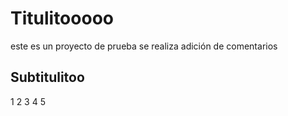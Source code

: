 # Titulitooooo
este es un proyecto de prueba
se realiza adición de comentarios
## Subtitulitoo
1
2
3
4
5
